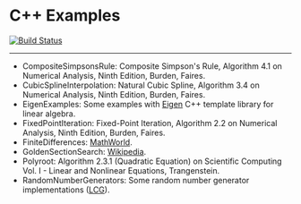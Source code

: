 # C++ Examples
[![Build Status](https://travis-ci.org/mrtkp9993/Cpp-Examples.svg?branch=master)](https://travis-ci.org/mrtkp9993/Cpp-Examples)
***
* CompositeSimpsonsRule: Composite Simpson's Rule, Algorithm 4.1 on Numerical Analysis, Ninth Edition, Burden, Faires.
* CubicSplineInterpolation: Natural Cubic Spline, Algorithm 3.4 on Numerical Analysis, Ninth Edition, Burden, Faires.
* EigenExamples: Some examples with [Eigen](http://eigen.tuxfamily.org/index.php?title=Main_Page) C++ template library for linear algebra.
* FixedPointIteration: Fixed-Point Iteration, Algorithm 2.2 on Numerical Analysis, Ninth Edition, Burden, Faires.
* FiniteDifferences: [MathWorld](http://mathworld.wolfram.com/ForwardDifference.html).
* GoldenSectionSearch: [Wikipedia](https://www.wikiwand.com/en/Golden-section_search).
* Polyroot: Algorithm 2.3.1 (Quadratic Equation) on Scientific Computing Vol. I - Linear and Nonlinear Equations, Trangenstein.
* RandomNumberGenerators: Some random number generator implementations ([LCG](https://www.wikiwand.com/en/Linear_congruential_generator)).
